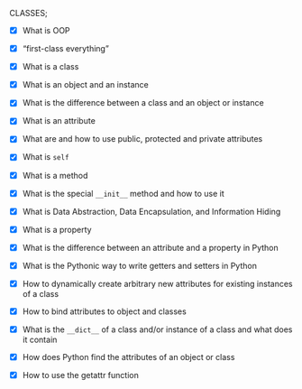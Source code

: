 CLASSES;
* [x] What is OOP
* [x] “first-class everything”
* [x] What is a class
* [X] What is an object and an instance
* [X] What is the difference between a class and an object or instance
* [X] What is an attribute
* [X] What are and how to use public, protected and private attributes
* [X] What is ```self```
* [X] What is a method
* [X] What is the special ```__init__``` method and how to use it
* [X] What is Data Abstraction, Data Encapsulation, and Information Hiding
* [X] What is a property
* [X] What is the difference between an attribute and a property in Python
* [X] What is the Pythonic way to write getters and setters in Python
* [X] How to dynamically create arbitrary new attributes for existing instances of a class
* [X] How to bind attributes to object and classes
* [X] What is the ```__dict__``` of a class and/or instance of a class and what does it contain
* [X] How does Python find the attributes of an object or class
* [X] How to use the getattr function

